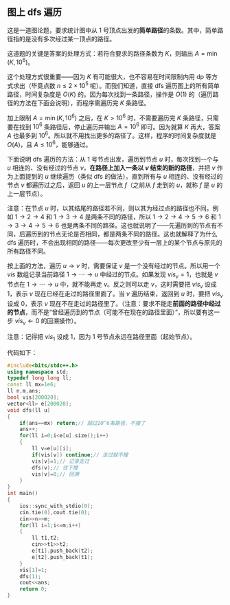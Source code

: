 ## 图上 dfs 遍历

这是一道图论题，要求统计图中从 $1$ 号顶点出发的**简单路径**的条数。其中，简单路径指的是没有多次经过某一顶点的路径。

这道题的关键是答案的处理方式：若符合要求的路径条数为 $K$，则输出 $A=\min(K,10^6)$。

这个处理方式很重要——因为 $K$ 有可能很大，也不容易在时间限制内用 dp 等方式求出（毕竟点数 $n\le 2\times10^5$ 呢）。而我们知道，直接 dfs 遍历图上的所有简单路径，时间复杂度是 $O(K)$ 的。因为每次找到一条路径，操作是 $O(1)$ 的（遍历路径的方法在下面会说明），而程序需遍历完 $K$ 条路径。

加上限制 $A=\min(K,10^6)$ 之后，在 $K>10^6$ 时，不需要遍历完 $K$ 条路径，只需要在找到 $10^6$ 条路径后，停止遍历并输出 $A=10^6$ 即可。因为就算 $K$ 再大，答案 $A$ 也最多到 $10^6$。所以就不用找出更多的路径了。这样，程序的时间复杂度就是 $O(A)$，且 $A\le10^6$，能够通过。

下面说明 dfs 遍历的方法：从 $1$ 号节点出发，遍历到节点 $u$ 时，每次找到一个与 $u$ 相连的、没有经过的节点 $v$，**在路径上加入一条以 $v$ 结束的新的路径**，并把 $v$ 作为上面提到的 $u$ 继续遍历（类似 dfs 的做法）。直到所有与 $u$ 相连的、没有经过的节点 $v$ 都遍历过之后，返回 $u$ 的上一层节点 $f$（之前从 $f$ 走到的 $u$，就称 $f$ 是 $u$ 的上一层节点）。

注意：在节点 $u$ 时，以其结尾的路径若不同，则以其为经过点的路径也不同。例如 $1\to 2\to 4$ 和 $1\to 3\to 4$ 是两条不同的路径，所以 $1\to 2\to 4\to 5\to 6$ 和 $1\to 3\to 4\to 5\to 6$ 也是两条不同的路径。这也就说明了——先遍历到的节点有不同，后遍历到的节点无论是否相同，都是两条不同的路径。这也就解释了为什么 dfs 遍历时，不会出现相同的路径——每次更改至少有一层上的某个节点与原先的所有路径不同。

按上面的方法，遍历 $u\to v$ 时，需要保证 $v$ 是一个没有经过的节点。所以用一个 $vis$ 数组记录当前路径 $1\to\cdots\to u$ 中经过的节点。如果发现 $vis_v=1$，也就是 $v$ 节点在 $1\to\cdots\to u$ 中，就不能再走 $v$。反之则可以走 $v$，这时需要把 $vis_v$ 设成 $1$，表示 $v$ 现在已经在走过的路径里面了。当 $v$ 遍历结束，返回到 $u$ 时，要把 $vis_v$ 设成 $0$，表示 $v$ 现在不在走过的路径里了。（注意：要求不能走**前面的路径中经过的节点**，而不是“曾经遍历到的节点（可能不在现在的路径里面）”，所以要有这一步 $vis_v\leftarrow 0$ 的回溯操作）。

注意：记得把 $vis_1$ 设成 $1$，因为 $1$ 号节点永远在路径里面（起始节点）。

代码如下：
```cpp
#include<bits/stdc++.h>
using namespace std;
typedef long long ll;
const ll mx=1e6;
ll n,m,ans;
bool vis[200020];
vector<ll> e[200020];
void dfs(ll u)
{
	if(ans==mx) return;// 超过10^6条路径，不搜了
	ans++;
	for(ll i=0;i<e[u].size();i++)
	{
		ll v=e[u][i];
		if(vis[v]) continue;// 走过就不搜
		vis[v]=1;// 记录走过
		dfs(v);// 往下搜
		vis[v]=0;// 回溯
	}
}
int main()
{
	ios::sync_with_stdio(0);
	cin.tie(0),cout.tie(0);
	cin>>n>>m;
	for(ll i=1;i<=m;i++)
	{
		ll t1,t2;
		cin>>t1>>t2;
		e[t1].push_back(t2);
		e[t2].push_back(t1);
	}
	vis[1]=1;
	dfs(1);
	cout<<ans;
	return 0;
}
```
